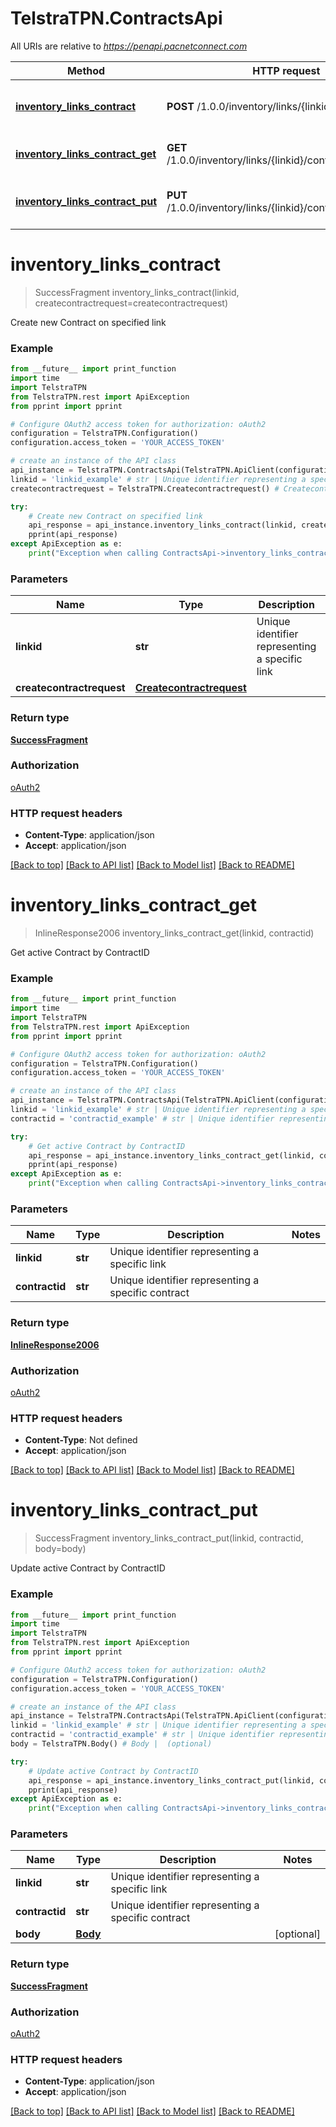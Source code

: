 # TelstraTPN.ContractsApi

All URIs are relative to *https://penapi.pacnetconnect.com*

Method | HTTP request | Description
------------- | ------------- | -------------
[**inventory_links_contract**](ContractsApi.md#inventory_links_contract) | **POST** /1.0.0/inventory/links/{linkid}/contract | Create new Contract on specified link
[**inventory_links_contract_get**](ContractsApi.md#inventory_links_contract_get) | **GET** /1.0.0/inventory/links/{linkid}/contract/{contractid} | Get active Contract by ContractID
[**inventory_links_contract_put**](ContractsApi.md#inventory_links_contract_put) | **PUT** /1.0.0/inventory/links/{linkid}/contract/{contractid} | Update active Contract by ContractID


# **inventory_links_contract**
> SuccessFragment inventory_links_contract(linkid, createcontractrequest=createcontractrequest)

Create new Contract on specified link

### Example
```python
from __future__ import print_function
import time
import TelstraTPN
from TelstraTPN.rest import ApiException
from pprint import pprint

# Configure OAuth2 access token for authorization: oAuth2
configuration = TelstraTPN.Configuration()
configuration.access_token = 'YOUR_ACCESS_TOKEN'

# create an instance of the API class
api_instance = TelstraTPN.ContractsApi(TelstraTPN.ApiClient(configuration))
linkid = 'linkid_example' # str | Unique identifier representing a specific link
createcontractrequest = TelstraTPN.Createcontractrequest() # Createcontractrequest |  (optional)

try:
    # Create new Contract on specified link
    api_response = api_instance.inventory_links_contract(linkid, createcontractrequest=createcontractrequest)
    pprint(api_response)
except ApiException as e:
    print("Exception when calling ContractsApi->inventory_links_contract: %s\n" % e)
```

### Parameters

Name | Type | Description  | Notes
------------- | ------------- | ------------- | -------------
 **linkid** | **str**| Unique identifier representing a specific link | 
 **createcontractrequest** | [**Createcontractrequest**](Createcontractrequest.md)|  | [optional] 

### Return type

[**SuccessFragment**](SuccessFragment.md)

### Authorization

[oAuth2](../README.md#oAuth2)

### HTTP request headers

 - **Content-Type**: application/json
 - **Accept**: application/json

[[Back to top]](#) [[Back to API list]](../README.md#documentation-for-api-endpoints) [[Back to Model list]](../README.md#documentation-for-models) [[Back to README]](../README.md)

# **inventory_links_contract_get**
> InlineResponse2006 inventory_links_contract_get(linkid, contractid)

Get active Contract by ContractID

### Example
```python
from __future__ import print_function
import time
import TelstraTPN
from TelstraTPN.rest import ApiException
from pprint import pprint

# Configure OAuth2 access token for authorization: oAuth2
configuration = TelstraTPN.Configuration()
configuration.access_token = 'YOUR_ACCESS_TOKEN'

# create an instance of the API class
api_instance = TelstraTPN.ContractsApi(TelstraTPN.ApiClient(configuration))
linkid = 'linkid_example' # str | Unique identifier representing a specific link
contractid = 'contractid_example' # str | Unique identifier representing a specific contract

try:
    # Get active Contract by ContractID
    api_response = api_instance.inventory_links_contract_get(linkid, contractid)
    pprint(api_response)
except ApiException as e:
    print("Exception when calling ContractsApi->inventory_links_contract_get: %s\n" % e)
```

### Parameters

Name | Type | Description  | Notes
------------- | ------------- | ------------- | -------------
 **linkid** | **str**| Unique identifier representing a specific link | 
 **contractid** | **str**| Unique identifier representing a specific contract | 

### Return type

[**InlineResponse2006**](InlineResponse2006.md)

### Authorization

[oAuth2](../README.md#oAuth2)

### HTTP request headers

 - **Content-Type**: Not defined
 - **Accept**: application/json

[[Back to top]](#) [[Back to API list]](../README.md#documentation-for-api-endpoints) [[Back to Model list]](../README.md#documentation-for-models) [[Back to README]](../README.md)

# **inventory_links_contract_put**
> SuccessFragment inventory_links_contract_put(linkid, contractid, body=body)

Update active Contract by ContractID

### Example
```python
from __future__ import print_function
import time
import TelstraTPN
from TelstraTPN.rest import ApiException
from pprint import pprint

# Configure OAuth2 access token for authorization: oAuth2
configuration = TelstraTPN.Configuration()
configuration.access_token = 'YOUR_ACCESS_TOKEN'

# create an instance of the API class
api_instance = TelstraTPN.ContractsApi(TelstraTPN.ApiClient(configuration))
linkid = 'linkid_example' # str | Unique identifier representing a specific link
contractid = 'contractid_example' # str | Unique identifier representing a specific contract
body = TelstraTPN.Body() # Body |  (optional)

try:
    # Update active Contract by ContractID
    api_response = api_instance.inventory_links_contract_put(linkid, contractid, body=body)
    pprint(api_response)
except ApiException as e:
    print("Exception when calling ContractsApi->inventory_links_contract_put: %s\n" % e)
```

### Parameters

Name | Type | Description  | Notes
------------- | ------------- | ------------- | -------------
 **linkid** | **str**| Unique identifier representing a specific link | 
 **contractid** | **str**| Unique identifier representing a specific contract | 
 **body** | [**Body**](Body.md)|  | [optional] 

### Return type

[**SuccessFragment**](SuccessFragment.md)

### Authorization

[oAuth2](../README.md#oAuth2)

### HTTP request headers

 - **Content-Type**: application/json
 - **Accept**: application/json

[[Back to top]](#) [[Back to API list]](../README.md#documentation-for-api-endpoints) [[Back to Model list]](../README.md#documentation-for-models) [[Back to README]](../README.md)

